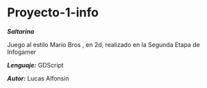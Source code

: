 # Proyecto-1-info

***Saltarina***

Juego al estilo Mario Bros , en 2d, realizado en la Segunda Etapa de Infogamer

***Lenguaje:*** GDScript

***Autor:*** Lucas Alfonsin
